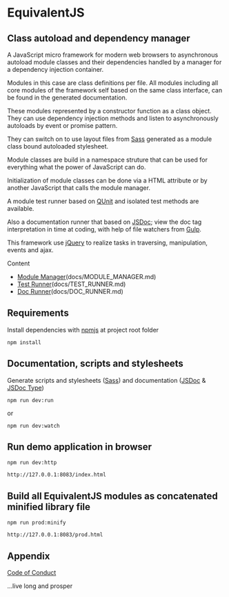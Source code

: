# EquivalentJS

## Class autoload and dependency manager

A JavaScript micro framework for modern web browsers to asynchronous autoload 
module classes and their dependencies handled by a manager for a dependency injection container.

Modules in this case are class definitions per file. All modules including all core modules of the 
framework self based on the same class interface, can be found in the generated documentation.

These modules represented by a constructor function as a class object. They can use 
dependency injection methods and listen to asynchronously autoloads 
by event or promise pattern.

They can switch on to use layout files from [Sass][sass] generated as a 
module class bound autoloaded stylesheet.

Module classes are build in a namespace struture that can be used for 
everything what the power of JavaScript can do.

Initialization of module classes can be done via a HTML attribute or by 
another JavaScript that calls the module manager.

A module test runner based on [QUnit][qunit] and isolated test methods are available.

Also a documentation runner that based on [JSDoc][jsdoc]; view the doc tag interpretation 
in time at coding, with help of file watchers from [Gulp][gulp].

This framework use [jQuery][jquery] to realize tasks in traversing, manipulation, events and ajax. 

Content

* [Module Manager][MM](docs/MODULE_MANAGER.md)
* [Test Runner][MTR](docs/TEST_RUNNER.md)
* [Doc Runner][MDR](docs/DOC_RUNNER.md)

## Requirements

Install dependencies with [npmjs][npmjs] at project root folder

    npm install

## Documentation, scripts and stylesheets

Generate scripts and stylesheets ([Sass][sass]) 
and documentation ([JSDoc][jsdoc] & [JSDoc Type][jsdoc-type])

    npm run dev:run

or

    npm run dev:watch

## Run demo application in browser

    npm run dev:http
    
    http://127.0.0.1:8083/index.html

## Build all EquivalentJS modules as concatenated minified library file

    npm run prod:minify
    
    http://127.0.0.1:8083/prod.html
    
## Appendix

[Code of Conduct](CODE_OF_CONDUCT.md)

...live long and prosper

[MM]: https://github.com/xeroxzone/equivalent-js/blob/master/docs/MODULE_MANAGER.md
[MTR]: https://github.com/xeroxzone/equivalent-js/blob/master/docs/TEST_RUNNER.md
[MDR]: https://github.com/xeroxzone/equivalent-js/blob/master/docs/DOC_RUNNER.md
[npmjs]: https://www.npmjs.com
[gulp]: http://gulpjs.com
[jquery]: https://jquery.com
[qunit]: https://qunitjs.com
[jsdoc]: http://usejsdoc.org
[jsdoc-type]: http://usejsdoc.org/tags-type.html
[sass]: http://sass-lang.com
